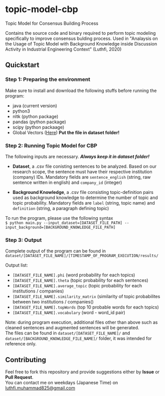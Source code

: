 # topic-model-cbp
Topic Model for Consensus Building Process

Contains the source code and binary required to perform topic modeling specifically to improve consensus bulding process.
Used in "Analaysis on the Usage of Topic Model with Background Knowledge inside Discussion Activity in Industrial Engineering Context" (Luthfi, 2020)

## Quickstart

### Step 1: Preparing the environment
Make sure to install and download the following stuffs before running the program:

* java (current version)
* python3
* nltk (python package)
* pandas (python package)
* scipy (python packaage)
* Global Vectors ([Here](https://nlp.stanford.edu/projects/glove/))  **Put the file in dataset folder!**

### Step 2: Running Topic Model for CBP
The following inputs are necessary. ***Always keep it in dataset folder!***

* **Dataset**, a .csv file conisting sentences to be analyzed. Based on our research scope, the sentence must have their respective institution (company) IDs.
Mandatory fields are `sentence_english` (string, raw sentence written in english) and `company_id` (integer)
 
* **Background Knowledge**, a .csv file consisting topic-definition pairs used as background knowledge to determine the number of topic and topic probability.
Mandatory fields are `label` (string, topic name) and `definition` (string, a paragraph defining topic)

To run the program, please use the following syntax  
`$ python main.py --input_dataset=[DATASET_FILE_PATH] --input_background=[BACKGROUND_KNOWLEDGE_FILE_PATH]`

### Step 3: Output
Complete output of the program can be found in  
`dataset/[DATASET_FILE_NAME]/[TIMESTAMP_OF_PROGRAM_EXECUTION/results/`

Output list:
* `[DATASET_FILE_NAME].phi` (word probability for each topics)
* `[DATASET_FILE_NAME].theta` (topic probability for each sentences)
* `[DATASET_FILE_NAME].average_topic` (topic probability for each institutions / companies)
* `[DATASET_FILE_NAME].similarity_matrix` (similarity of topic probabilites between two institutions / companies()
* `[DATASET_FILE_NAME].topWords` (top 10 probable words for each topics)
* `[DATASET_FILE_NAME].vocabulary` (word - word_id pair)

Note: during program execution, additional files other than above such as cleaned sentences and augmented sentences will be generated.  
The files can be found in `dataset/[DATASET_FILE_NAME]/` and `dataset/[BACKGROUND_KNOWLEDGE_FILE_NAME]/` folder, it was intended for reference only.

## Contributing
Feel free to fork this repository and provide suggestions either by **Issue** or **Pull Request**.  
You can contact me on weekdays (Japanese Time) on [luthfi.muhammad825@gmail.com](mailto:luthfi.muhammad825@gmail.com)
